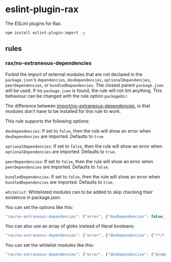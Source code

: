 # eslint-plugin-rax

The ESLint plugins for Rax.

```bash
npm install eslint-plugin-import -g
```

## rules

### rax/no-extraneous-dependencies

Forbid the import of external modules that are not declared in the `package.json`'s `dependencies`, `devDependencies`, `optionalDependencies`, `peerDependencies`, or `bundledDependencies`.
The closest parent `package.json` will be used. If no `package.json` is found, the rule will not lint anything. This behaviour can be changed with the rule option `packageDir`.

The difference between [import/no-extraneous-dependencies](https://github.com/benmosher/eslint-plugin-import/blob/master/docs/rules/no-extraneous-dependencies.md), is that modules don't have to be installed for this rule to work.


This rule supports the following options:

`devDependencies`: If set to `false`, then the rule will show an error when `devDependencies` are imported. Defaults to `true`.

`optionalDependencies`: If set to `false`, then the rule will show an error when `optionalDependencies` are imported. Defaults to `true`.

`peerDependencies`: If set to `false`, then the rule will show an error when `peerDependencies` are imported. Defaults to `false`.

`bundledDependencies`: If set to `false`, then the rule will show an error when `bundledDependencies` are imported. Defaults to `true`.

`whitelist`: Whitelisted modules can to be added to skip checking their existence in package.json.

You can set the options like this:

```js
"rax/no-extraneous-dependencies": ["error", {"devDependencies": false, "optionalDependencies": false, "peerDependencies": false}]
```

You can also use an array of globs instead of literal booleans:

```js
"rax/no-extraneous-dependencies": ["error", {"devDependencies": ["**/*.test.js", "**/*.spec.js"]}]
```

You can set the whitelist modules like this:
```js
"rax/no-extraneous-dependencies": ["error", {"devDependencies": ["@components"]}]
```
